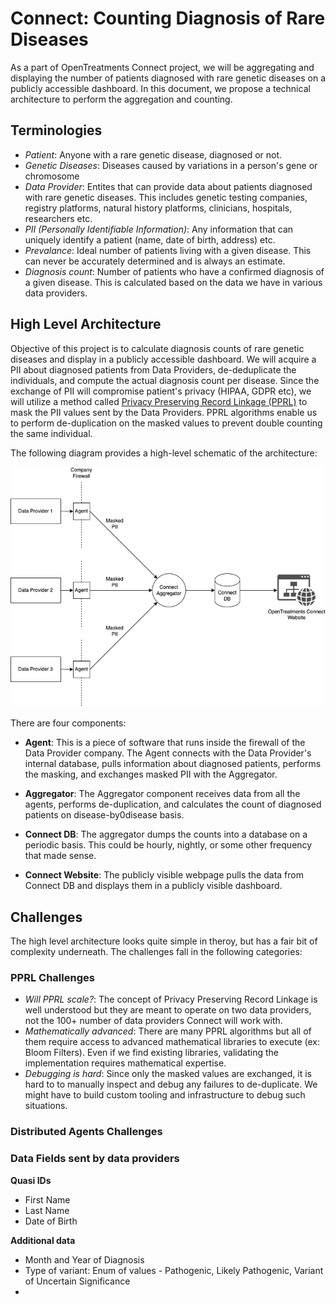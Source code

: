 # Connect: Counting Diagnosis of Rare Diseases

As a part of OpenTreatments Connect project, we will be aggregating and displaying the number of patients diagnosed with rare genetic diseases on a publicly accessible dashboard. In this document, we propose a technical architecture to perform the aggregation and counting.

## Terminologies
* *Patient*: Anyone with a rare genetic disease, diagnosed or not.
* *Genetic Diseases*: Diseases caused by variations in a person's gene or chromosome
* *Data Provider*: Entites that can provide data about patients diagnosed with rare genetic diseases. This includes genetic testing companies, registry platforms, natural history platforms, clinicians, hospitals, researchers etc.
* *PII (Personally Identifiable Information)*: Any information that can uniquely identify a patient (name, date of birth, address) etc. 
* *Prevalance*: Ideal number of patients living with a given disease. This can never be accurately determined and is always an estimate.
* *Diagnosis count*: Number of patients who have a confirmed diagnosis of a given disease. This is calculated based on the data we have in various data providers.

## High Level Architecture
Objective of this project is to calculate diagnosis counts of rare genetic diseases and display in a publicly accessible dashboard. We will acquire a PII about diagnosed patients from Data Providers, de-deduplicate the individuals, and compute the actual diagnosis count per disease. Since the exchange of PII will compromise patient's privacy (HIPAA, GDPR etc), we will utilize a method called [Privacy Preserving Record Linkage (PPRL)](https://link.springer.com/chapter/10.1007/978-3-319-49340-4_25) to mask the PII values sent by the Data Providers. PPRL algorithms enable us to perform de-duplication on the masked values to prevent double counting the same individual.

The following diagram provides a high-level schematic of the architecture: 

![Connect High Level Architecture](./Connect-Architecture.png)

There are four components:
* **Agent**: This is a piece of software that runs inside the firewall of the Data Provider company. The Agent connects with the Data Provider's internal database, pulls information about diagnosed patients, performs the masking, and exchanges masked PII with the Aggregator.

* **Aggregator**: The Aggregator component receives data from all the agents, performs de-duplication, and calculates the count of diagnosed patients on disease-by0disease basis. 

* **Connect DB**: The aggregator dumps the counts into a database on a periodic basis. This could be hourly, nightly, or some other frequency that made sense.

* **Connect Website**: The publicly visible webpage pulls the data from Connect DB and displays them in a publicly visible dashboard.


## Challenges
The high level architecture looks quite simple in theroy, but has a fair bit of complexity underneath. The challenges fall in the following categories:

### PPRL Challenges

* *Will PPRL scale?*: The concept of Privacy Preserving Record Linkage is well understood but they are meant to operate on two data providers, not the 100+ number of data providers Connect will work with. 
* *Mathematically advanced*: There are many PPRL algorithms but all of them require access to advanced mathematical libraries to execute (ex: Bloom Filters). Even if we find existing libraries, validating the implementation requires mathematical expertise. 
* *Debugging is hard*: Since only the masked values are exchanged, it is hard to to manually inspect and debug any failures to de-duplicate. We might have to build custom tooling and infrastructure to debug such situations.

### Distributed Agents Challenges



### Data Fields sent by data providers


**Quasi IDs**

* First Name
* Last Name
* Date of Birth

**Additional data**

* Month and Year of Diagnosis
* Type of variant: Enum of values - Pathogenic, Likely Pathogenic, Variant of Uncertain Significance
* 



